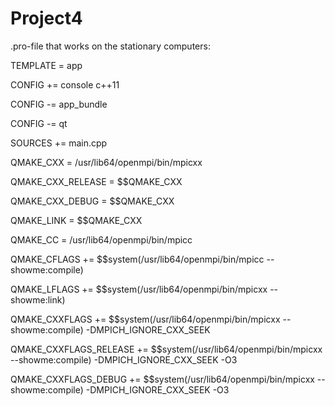 # Project4

.pro-file that works on the stationary computers:

TEMPLATE = app

CONFIG += console c++11

CONFIG -= app_bundle

CONFIG -= qt


SOURCES += main.cpp


QMAKE_CXX = /usr/lib64/openmpi/bin/mpicxx

QMAKE_CXX_RELEASE = $$QMAKE_CXX

QMAKE_CXX_DEBUG = $$QMAKE_CXX

QMAKE_LINK = $$QMAKE_CXX

QMAKE_CC = /usr/lib64/openmpi/bin/mpicc


QMAKE_CFLAGS += $$system(/usr/lib64/openmpi/bin/mpicc --showme:compile)

QMAKE_LFLAGS += $$system(/usr/lib64/openmpi/bin/mpicxx --showme:link)

QMAKE_CXXFLAGS += $$system(/usr/lib64/openmpi/bin/mpicxx --showme:compile) -DMPICH_IGNORE_CXX_SEEK

QMAKE_CXXFLAGS_RELEASE += $$system(/usr/lib64/openmpi/bin/mpicxx --showme:compile) -DMPICH_IGNORE_CXX_SEEK -O3

QMAKE_CXXFLAGS_DEBUG += $$system(/usr/lib64/openmpi/bin/mpicxx --showme:compile) -DMPICH_IGNORE_CXX_SEEK -O3

